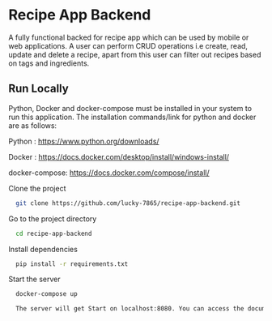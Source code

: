 
# Recipe App Backend

A fully functional backed for recipe app which can be used by mobile or web applications. A user can perform CRUD operations i.e create, read, update and delete a recipe, apart from this user can filter out recipes based on tags and ingredients.
  

## Run Locally
Python, Docker and docker-compose must be installed in your system to run this application. The installation commands/link for python and docker are as follows:
 
Python : https://www.python.org/downloads/

Docker : https://docs.docker.com/desktop/install/windows-install/

docker-compose: https://docs.docker.com/compose/install/

Clone the project

```bash
  git clone https://github.com/lucky-7865/recipe-app-backend.git
```

Go to the project directory

```bash
  cd recipe-app-backend
```

Install dependencies

```bash
  pip install -r requirements.txt
```

Start the server

```bash
  docker-compose up

  The server will get Start on localhost:8080. You can access the documentation of the api on http://localhost:8000/api/docs/ while the server is ON

```

